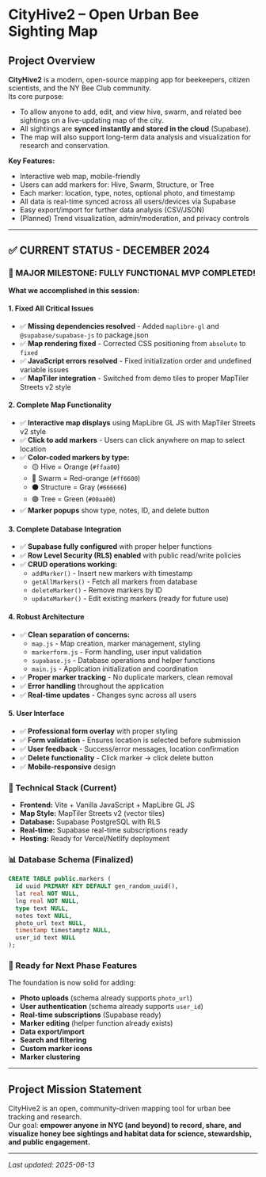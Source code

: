 # CityHive2 – Open Urban Bee Sighting Map

## **Project Overview**

**CityHive2** is a modern, open-source mapping app for beekeepers, citizen scientists, and the NY Bee Club community.  
Its core purpose:  
- To allow anyone to add, edit, and view hive, swarm, and related bee sightings on a live-updating map of the city.
- All sightings are **synced instantly and stored in the cloud** (Supabase).
- The map will also support long-term data analysis and visualization for research and conservation.

**Key Features:**
- Interactive web map, mobile-friendly
- Users can add markers for: Hive, Swarm, Structure, or Tree
- Each marker: location, type, notes, optional photo, and timestamp
- All data is real-time synced across all users/devices via Supabase
- Easy export/import for further data analysis (CSV/JSON)
- (Planned) Trend visualization, admin/moderation, and privacy controls


---

## **✅ CURRENT STATUS - DECEMBER 2024**

### **🎉 MAJOR MILESTONE: FULLY FUNCTIONAL MVP COMPLETED!**

**What we accomplished in this session:**

#### **1. Fixed All Critical Issues**
- ✅ **Missing dependencies resolved** - Added `maplibre-gl` and `@supabase/supabase-js` to package.json
- ✅ **Map rendering fixed** - Corrected CSS positioning from `absolute` to `fixed`
- ✅ **JavaScript errors resolved** - Fixed initialization order and undefined variable issues
- ✅ **MapTiler integration** - Switched from demo tiles to proper MapTiler Streets v2 style

#### **2. Complete Map Functionality**
- ✅ **Interactive map displays** using MapLibre GL JS with MapTiler Streets v2 style
- ✅ **Click to add markers** - Users can click anywhere on map to select location
- ✅ **Color-coded markers by type:**
  - 🟡 Hive = Orange (`#ffaa00`)
  - 🔴 Swarm = Red-orange (`#ff6600`)
  - ⚫ Structure = Gray (`#666666`)
  - 🟢 Tree = Green (`#00aa00`)
- ✅ **Marker popups** show type, notes, ID, and delete button

#### **3. Complete Database Integration**
- ✅ **Supabase fully configured** with proper helper functions
- ✅ **Row Level Security (RLS) enabled** with public read/write policies
- ✅ **CRUD operations working:**
  - `addMarker()` - Insert new markers with timestamp
  - `getAllMarkers()` - Fetch all markers from database
  - `deleteMarker()` - Remove markers by ID
  - `updateMarker()` - Edit existing markers (ready for future use)

#### **4. Robust Architecture**
- ✅ **Clean separation of concerns:**
  - `map.js` - Map creation, marker management, styling
  - `markerform.js` - Form handling, user input validation
  - `supabase.js` - Database operations and helper functions
  - `main.js` - Application initialization and coordination
- ✅ **Proper marker tracking** - No duplicate markers, clean removal
- ✅ **Error handling** throughout the application
- ✅ **Real-time updates** - Changes sync across all users

#### **5. User Interface**
- ✅ **Professional form overlay** with proper styling
- ✅ **Form validation** - Ensures location is selected before submission
- ✅ **User feedback** - Success/error messages, location confirmation
- ✅ **Delete functionality** - Click marker → click delete button
- ✅ **Mobile-responsive** design

### **🔧 Technical Stack (Current)**
- **Frontend:** Vite + Vanilla JavaScript + MapLibre GL JS
- **Map Style:** MapTiler Streets v2 (vector tiles)
- **Database:** Supabase PostgreSQL with RLS
- **Real-time:** Supabase real-time subscriptions ready
- **Hosting:** Ready for Vercel/Netlify deployment

### **📊 Database Schema (Finalized)**
```sql
CREATE TABLE public.markers (
  id uuid PRIMARY KEY DEFAULT gen_random_uuid(),
  lat real NOT NULL,
  lng real NOT NULL,
  type text NULL,
  notes text NULL,
  photo_url text NULL,
  timestamp timestamptz NULL,
  user_id text NULL
);
```

### **🚀 Ready for Next Phase Features**
The foundation is now solid for adding:
- **Photo uploads** (schema already supports `photo_url`)
- **User authentication** (schema already supports `user_id`)
- **Real-time subscriptions** (Supabase ready)
- **Marker editing** (helper function already exists)
- **Data export/import**
- **Search and filtering**
- **Custom marker icons**
- **Marker clustering**

---

## **Project Mission Statement**

CityHive2 is an open, community-driven mapping tool for urban bee tracking and research.  
Our goal: **empower anyone in NYC (and beyond) to record, share, and visualize honey bee sightings and habitat data for science, stewardship, and public engagement.**

---

*Last updated: 2025-06-13*


